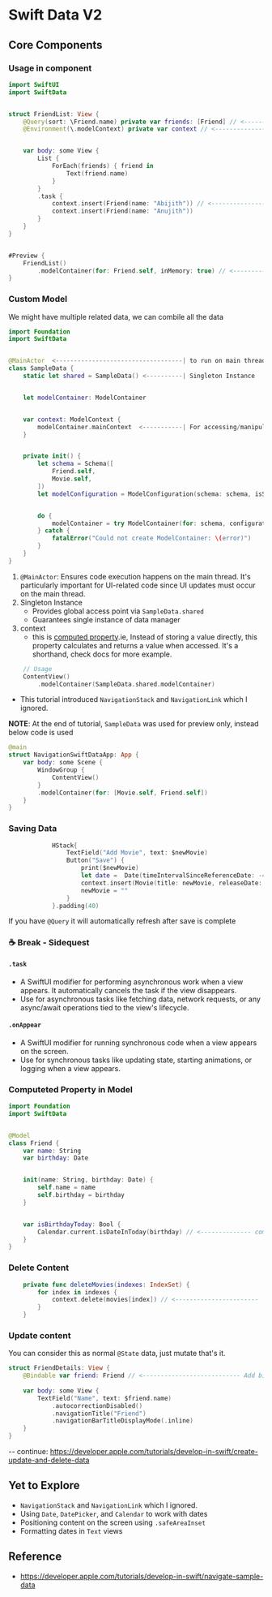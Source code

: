 # Swift Data V2

## Core Components

### Usage in component
```swift
import SwiftUI
import SwiftData


struct FriendList: View {
    @Query(sort: \Friend.name) private var friends: [Friend] // <------------------- populate data and sort !wow 
    @Environment(\.modelContext) private var context // <--------------------------- connect to db to manipulate


    var body: some View {
        List {
            ForEach(friends) { friend in
                Text(friend.name)
            }
        }
        .task {
            context.insert(Friend(name: "Abijith")) // <---------------------------- insert data
            context.insert(Friend(name: "Anujith"))
        }
    }
}


#Preview {
    FriendList()
        .modelContainer(for: Friend.self, inMemory: true) // <---------------------- database 
}
```

### Custom Model
We might have multiple related data, we can combile all the data

```swift
import Foundation
import SwiftData


@MainActor  <-----------------------------------| to run on main thread
class SampleData {
    static let shared = SampleData() <----------| Singleton Instance


    let modelContainer: ModelContainer


    var context: ModelContext {
        modelContainer.mainContext  <-----------| For accessing/manipulating content
    }


    private init() {
        let schema = Schema([
            Friend.self,
            Movie.self,
        ])
        let modelConfiguration = ModelConfiguration(schema: schema, isStoredInMemoryOnly: true)


        do {
            modelContainer = try ModelContainer(for: schema, configurations: [modelConfiguration])
        } catch {
            fatalError("Could not create ModelContainer: \(error)")
        }
    }
}
```
1. `@MainActor`: Ensures code execution happens on the main thread. It's particularly important for UI-related code since UI updates must occur on the main thread.
2. Singleton Instance
   - Provides global access point via `SampleData.shared`
   - Guarantees single instance of data manager
3. context
    - this is [computed property](https://docs.swift.org/swift-book/documentation/the-swift-programming-language/properties/#Read-Only-Computed-Properties).ie, Instead of storing a value directly, this property calculates and returns a value when accessed. It's a shorthand, check docs for more example.

```swift
    // Usage
    ContentView()
        .modelContainer(SampleData.shared.modelContainer)
````
- This tutorial introduced `NavigationStack` and `NavigationLink` which I ignored.

**NOTE**: At the end of tutorial, `SampleData` was used for preview only, instead below code is used
```swift
@main
struct NavigationSwiftDataApp: App {
    var body: some Scene {
        WindowGroup {
            ContentView()
        }
        .modelContainer(for: [Movie.self, Friend.self])
    }
}
```

### Saving Data
```swift
            HStack{
                TextField("Add Movie", text: $newMovie)
                Button("Save") {
                    print($newMovie)
                    let date =  Date(timeIntervalSinceReferenceDate: -402_000_000);
                    context.insert(Movie(title: newMovie, releaseDate: date)) // <------------------------ //
                    newMovie = ""
                }
            }.padding(40)
```
If you have `@Query` it will automatically refresh after save is complete

### ☕ Break - Sidequest
#### `.task`
- A SwiftUI modifier for performing asynchronous work when a view appears. It automatically cancels the task if the view disappears.
- Use for asynchronous tasks like fetching data, network requests, or any async/await operations tied to the view's lifecycle.

#### `.onAppear`
- A SwiftUI modifier for running synchronous code when a view appears on the screen.
- Use for synchronous tasks like updating state, starting animations, or logging when a view appears.

### Computeted Property in Model
```swift
import Foundation
import SwiftData


@Model
class Friend {
    var name: String
    var birthday: Date


    init(name: String, birthday: Date) {
        self.name = name
        self.birthday = birthday
    }


    var isBirthdayToday: Bool {
        Calendar.current.isDateInToday(birthday) // <-------------- comptuted when needed
    }
}
```
### Delete Content
```swift
    private func deleteMovies(indexes: IndexSet) {
        for index in indexes {
            context.delete(movies[index]) // <-----------------------
        }
    }
```
### Update content
You can consider this as normal `@State` data, just mutate that's it.

```swift
struct FriendDetails: View {
    @Bindable var friend: Friend // <--------------------------- Add binding as usual
    
    var body: some View {
        TextField("Name", text: $friend.name)
            .autocorrectionDisabled()
            .navigationTitle("Friend")
            .navigationBarTitleDisplayMode(.inline)
    }
}
```

-- continue: https://developer.apple.com/tutorials/develop-in-swift/create-update-and-delete-data

## Yet to Explore
- `NavigationStack` and `NavigationLink` which I ignored.
- Using `Date`, `DatePicker`, and `Calendar` to work with dates
- Positioning content on the screen using `.safeAreaInset`
- Formatting dates in `Text` views


## Reference
- https://developer.apple.com/tutorials/develop-in-swift/navigate-sample-data
